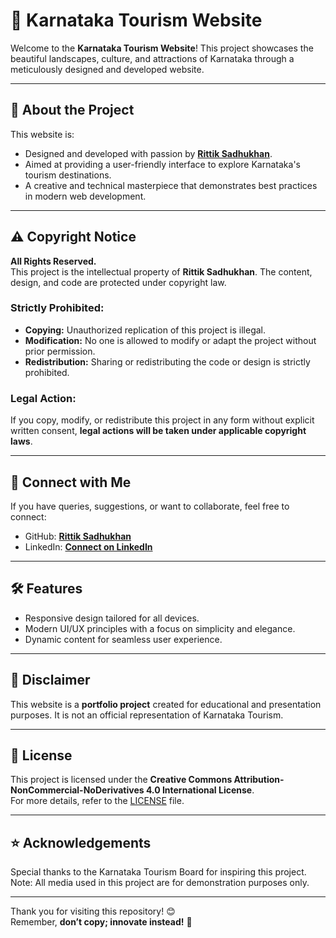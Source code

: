 # 🌄 Karnataka Tourism Website

Welcome to the **Karnataka Tourism Website**! This project showcases the beautiful landscapes, culture, and attractions of Karnataka through a meticulously designed and developed website.

---

## 🚀 About the Project

This website is:
- Designed and developed with passion by **[Rittik Sadhukhan](https://github.com/rittiksadhukhan)**.
- Aimed at providing a user-friendly interface to explore Karnataka's tourism destinations.
- A creative and technical masterpiece that demonstrates best practices in modern web development.

---

## ⚠️ Copyright Notice

**All Rights Reserved.**  
This project is the intellectual property of **Rittik Sadhukhan**. The content, design, and code are protected under copyright law. 

### Strictly Prohibited:
- **Copying:** Unauthorized replication of this project is illegal.
- **Modification:** No one is allowed to modify or adapt the project without prior permission.
- **Redistribution:** Sharing or redistributing the code or design is strictly prohibited.

### Legal Action:
If you copy, modify, or redistribute this project in any form without explicit written consent, **legal actions will be taken under applicable copyright laws**.

---

## 🔗 Connect with Me

If you have queries, suggestions, or want to collaborate, feel free to connect:
- GitHub: **[Rittik Sadhukhan](https://github.com/rittiksadhukhan)**
- LinkedIn: **[Connect on LinkedIn](https://www.linkedin.com/in/astarand/)**

---

## 🛠️ Features

- Responsive design tailored for all devices.
- Modern UI/UX principles with a focus on simplicity and elegance.
- Dynamic content for seamless user experience.

---

## 🚨 Disclaimer

This website is a **portfolio project** created for educational and presentation purposes. It is not an official representation of Karnataka Tourism.

---

## 📜 License

This project is licensed under the **Creative Commons Attribution-NonCommercial-NoDerivatives 4.0 International License**.  
For more details, refer to the [LICENSE](./LICENSE) file.

---

## ⭐ Acknowledgements

Special thanks to the Karnataka Tourism Board for inspiring this project. Note: All media used in this project are for demonstration purposes only.

---

Thank you for visiting this repository! 😊  
Remember, **don’t copy; innovate instead!** 💪
